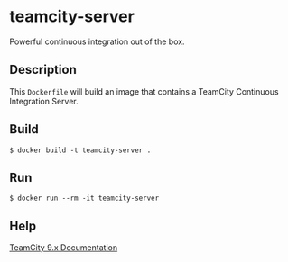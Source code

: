 # teamcity-server

Powerful continuous integration out of the box.


## Description

This `Dockerfile` will build an image that contains a TeamCity Continuous Integration Server.


## Build

`$ docker build -t teamcity-server .`


## Run

`$ docker run --rm -it teamcity-server`


## Help

[TeamCity 9.x Documentation](https://confluence.jetbrains.com/display/TCD9)

